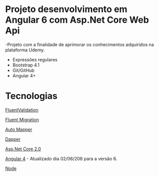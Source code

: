 # Projeto desenvolvimento em Angular 6 com Asp.Net Core Web Api
-Projeto com a finalidade de aprimorar os conhecimentos adquiridos na plataforma Udemy.
- Expressões regulares
- Bootstrap 4.1
- Git/GitHub
- Angular 4+

# Tecnologias

[FluentValidation](https://github.com/JeremySkinner/FluentValidation)

[Fluent Migration](https://github.com/fluentmigrator/fluentmigrator/wiki/)

[Auto Mapper](https://automapper.org/)

[Dapper](http://dapper-tutorial.net/)

[Asp.Net Core 2.0](https://docs.microsoft.com/pt-br/aspnet/core/)

[Angular 4](https://angular.io/) - Atualizado dia 02/06/208 para a versão 6.

[Node](https://nodejs.org/en/download/)
